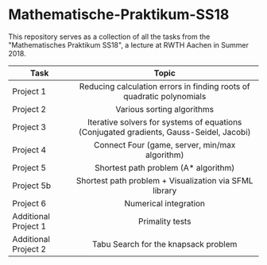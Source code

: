 # Mathematische-Praktikum-SS18
This repository serves as a collection of all the tasks from the "Mathematisches Praktikum SS18", a lecture at RWTH Aachen in Summer 2018.


| Task          | Topic           
| ------------- |:-------------:
| Project 1        | Reducing calculation errors in finding roots of quadratic polynomials 
| Project 2        | Various sorting algorithms      
| Project 3        | Iterative solvers for systems of equations (Conjugated gradients, Gauss-Seidel, Jacobi)      
| Project 4        | Connect Four (game, server, min/max algorithm)      
| Project 5        | Shortest path problem (A* algorithm)      
| Project 5b        | Shortest path problem + Visualization via SFML library    
| Project 6        | Numerical integration      
| Additional Project 1        | Primality tests      
| Additional Project 2        | Tabu Search for the knapsack problem

